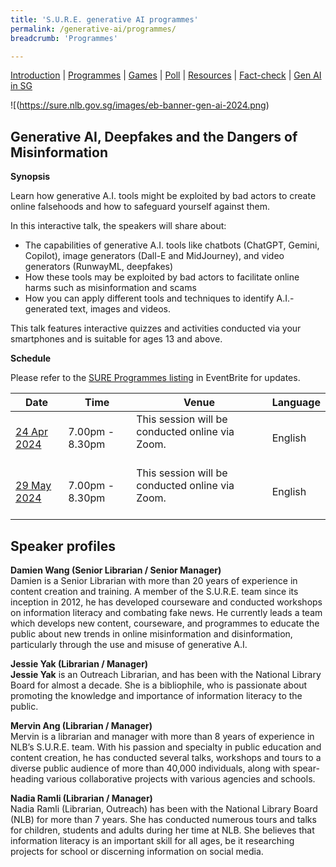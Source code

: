 ```yaml
---
title: 'S.U.R.E. generative AI programmes'
permalink: /generative-ai/programmes/
breadcrumb: 'Programmes'

---
```


[Introduction](/generative-ai/what-is-generative-ai/)  |   [Programmes](/generative-ai/programmes/)  |  [Games](/generative-ai/games/)  |  [Poll](/generative-ai/gen-ai-poll/)  | [Resources](/generative-ai/resource-toolkit/)  | [Fact-check](/generative-ai/fact-checking-tools/)  | [Gen AI in SG](/generative-ai/generative-ai-singapore/)

![(https://sure.nlb.gov.sg/images/eb-banner-gen-ai-2024.png)

## Generative AI, Deepfakes and the Dangers of Misinformation 

**Synopsis**

Learn how generative A.I. tools might be exploited by bad actors to create online falsehoods and how to safeguard yourself against them.

In this interactive talk, the speakers will share about:

- The capabilities of generative A.I. tools like chatbots (ChatGPT, Gemini, Copilot), image generators (Dall-E and MidJourney), and video generators (RunwayML, deepfakes)
- How these tools may be exploited by bad actors to facilitate online harms such as misinformation and scams
- How you can apply different tools and techniques to identify A.I.-generated text, images and videos.

This talk features interactive quizzes and activities conducted via your smartphones and is suitable for ages 13 and above.

**Schedule**

<a name="101"></a>Please refer to the [SURE Programmes listing](https://www.eventbrite.com/cc/sure-programmes-2280469) in EventBrite for updates.

| Date                                                         | Time              | Venue                                                   | Language |
| ------------------------------------------------------------ | ----------------- | ------------------------------------------------------- | -------- |
| [24 Apr 2024](https://sure-2404.eventbrite.sg) | 7.00pm - 8.30pm  | This session will be conducted online via Zoom.<br><br> | English  |
| [29 May 2024](https://sure-2905.eventbrite.sg) | 7.00pm - 8.30pm | This session will be conducted online via Zoom.<br/><br> | English |



## Speaker profiles

**Damien Wang (Senior Librarian / Senior Manager)**<br>Damien is a Senior Librarian with more than 20 years of experience in content creation and training. A member of the S.U.R.E. team since its inception in 2012, he has developed courseware and conducted workshops on information literacy and combating fake news. He currently leads a team which develops new content, courseware, and programmes to educate the public about new trends in online misinformation and disinformation, particularly through the use and misuse of generative A.I. 



**Jessie Yak (Librarian / Manager)**<br>**Jessie Yak** is an Outreach Librarian, and has been with the National Library Board for almost a decade. She is a bibliophile, who is passionate about promoting the knowledge and importance of information literacy to the public.



**Mervin Ang (Librarian / Manager)**<br>Mervin is a librarian and manager with more than 8 years of experience in NLB’s S.U.R.E. team. With his passion and specialty in public education and content creation, he has conducted several talks, workshops and tours to a diverse public audience of more than 40,000 individuals, along with spear-heading various collaborative projects with various agencies and schools.



**Nadia Ramli (Librarian / Manager)**<br>Nadia Ramli (Librarian, Outreach) has been with the National Library Board (NLB) for more than 7 years. She has conducted numerous tours and talks for children, students and adults during her time at NLB. She believes that information literacy is an important skill for all ages, be it researching projects for school or discerning information on social media.

